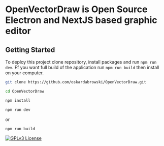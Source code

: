 # OpenVectorDraw is Open Source Electron and NextJS based graphic editor

## Getting Started

To deploy this project clone repository, install packages and run `npm run dev`.
Ff you want full build of the application run `npm run build` then install on your computer.

```bash
git clone https://github.com/oskardabrowski/OpenVectorDraw.git

cd OpenVectorDraw

npm install

npm run dev

```

or

```bash
npm run build
```

[![GPLv3 License](https://img.shields.io/badge/License-GPL%20v3-yellow.svg)](https://opensource.org/licenses/)